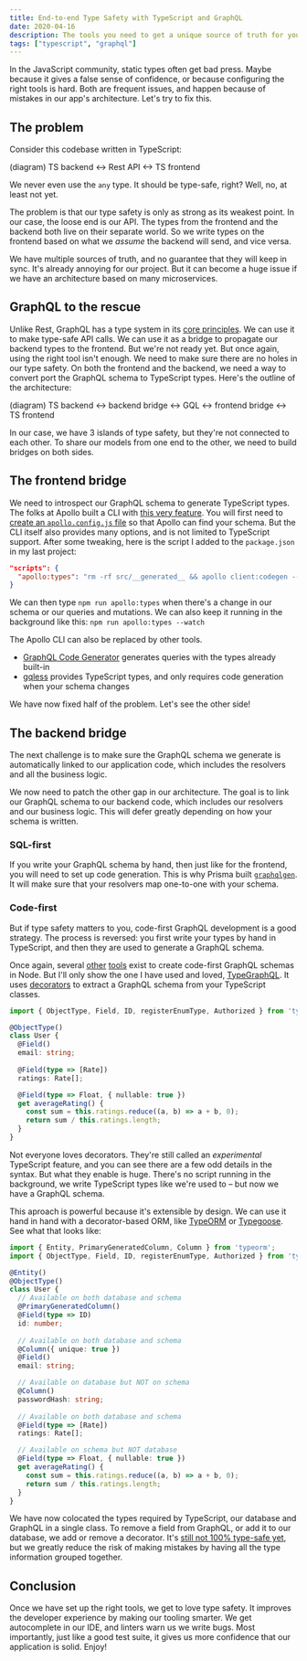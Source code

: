 ```yaml
---
title: End-to-end Type Safety with TypeScript and GraphQL
date: 2020-04-16
description: The tools you need to get a unique source of truth for your data models, and sync it across frontend and backend.
tags: ["typescript", "graphql"]
---
```


In the JavaScript community, static types often get bad press. Maybe because it gives a false sense of confidence, or because configuring the right tools is hard. Both are frequent issues, and happen because of mistakes in our app's architecture. Let's try to fix this.

## The problem

Consider this codebase written in TypeScript:

(diagram) TS backend <-> Rest API <-> TS frontend

We never even use the `any` type. It should be type-safe, right? Well, no, at least not yet.

The problem is that our type safety is only as strong as its weakest point. In our case, the loose end is our API. The types from the frontend and the backend both live on their separate world. So we write types on the frontend based on what we _assume_ the backend will send, and vice versa.

We have multiple sources of truth, and no guarantee that they will keep in sync. It's already annoying for our project. But it can become a huge issue if we have an architecture based on many microservices.

## GraphQL to the rescue

Unlike Rest, GraphQL has a type system in its [core principles](https://graphql.org/learn/schema/). We can use it to make type-safe API calls. We can use it as a bridge to propagate our backend types to the frontend. But we're not ready yet. But once again, using the right tool isn't enough. We need to make sure there are no holes in our type safety. On both the frontend and the backend, we need a way to convert port the GraphQL schema to TypeScript types. Here's the outline of the architecture:

(diagram) TS backend <-> backend bridge <-> GQL <-> frontend bridge <-> TS frontend

In our case, we have 3 islands of type safety, but they're not connected to each other. To share our models from one end to the other, we need to build bridges on both sides.

## The frontend bridge

We need to introspect our GraphQL schema to generate TypeScript types. The folks at Apollo built a CLI with [this very feature](https://github.com/apollographql/apollo-tooling#apollo-clientcodegen-output). You will first need to [create an `apollo.config.js` file](https://www.apollographql.com/docs/devtools/apollo-config/) so that Apollo can find your schema. But the CLI itself also provides many options, and is not limited to TypeScript support. After some tweaking, here is the script I added to the `package.json` in my last project:

```json
"scripts": {
  "apollo:types": "rm -rf src/__generated__ && apollo client:codegen --config apollo.config.js --target typescript --outputFlat src/__generated__"
}
```

We can then type `npm run apollo:types` when there's a change in our schema or our queries and mutations. We can also keep it running in the background like this: `npm run apollo:types --watch`

The Apollo CLI can also be replaced by other tools.

* [GraphQL Code Generator](https://graphql-code-generator.com/) generates queries with the types already built-in
* [gqless](https://gqless.dev/) provides TypeScript types, and only requires code generation when your schema changes

We have now fixed half of the problem. Let's see the other side!

## The backend bridge

The next challenge is to make sure the GraphQL schema we generate is automatically linked to our application code, which includes the resolvers and all the business logic.

We now need to patch the other gap in our architecture. The goal is to link our GraphQL schema to our backend code, which includes our resolvers and our business logic. This will defer greatly depending on how your schema is written.

### SQL-first

If you write your GraphQL schema by hand, then just like for the frontend, you will need to set up code generation. This is why Prisma built [`graphqlgen`](https://github.com/prisma-labs/graphqlgen). It will make sure that your resolvers map one-to-one with your schema.

### Code-first

But if type safety matters to you, code-first GraphQL development is a good strategy. The process is reversed: you first write your types by hand in TypeScript, and then they are used to generate a GraphQL schema.

Once again, several [other](https://github.com/graphql/graphql-js) [tools](https://nexus.js.org/) exist to create code-first GraphQL schemas in Node. But I'll only show the one I have used and loved, [TypeGraphQL](https://typegraphql.com/). It uses [decorators](https://www.typescriptlang.org/docs/handbook/decorators.html) to extract a GraphQL schema from your TypeScript classes.

```ts
import { ObjectType, Field, ID, registerEnumType, Authorized } from 'type-graphql'

@ObjectType()
class User {
  @Field()
  email: string;
  
  @Field(type => [Rate])
  ratings: Rate[];

  @Field(type => Float, { nullable: true })
  get averageRating() {
    const sum = this.ratings.reduce((a, b) => a + b, 0);
    return sum / this.ratings.length;
  }
}
```

Not everyone loves decorators. They're still called an _experimental_ TypeScript feature, and you can see there are a few odd details in the syntax. But what they enable is huge. There's no script running in the background, we write TypeScript types like we're used to – but now we have a GraphQL schema.

This aproach is powerful because it's extensible by design. We can use it hand in hand with a decorator-based ORM, like [TypeORM](https://github.com/typeorm/typeorm) or [Typegoose](https://github.com/typegoose/typegoose). See what that looks like:

```ts
import { Entity, PrimaryGeneratedColumn, Column } from 'typeorm';
import { ObjectType, Field, ID, registerEnumType, Authorized } from 'type-graphql'

@Entity()
@ObjectType()
class User {
  // Available on both database and schema
  @PrimaryGeneratedColumn()
  @Field(type => ID)
  id: number;
  
  // Available on both database and schema
  @Column({ unique: true })
  @Field()
  email: string;

  // Available on database but NOT on schema
  @Column()
  passwordHash: string;
  
  // Available on both database and schema
  @Field(type => [Rate])
  ratings: Rate[];

  // Available on schema but NOT database
  @Field(type => Float, { nullable: true })
  get averageRating() {
    const sum = this.ratings.reduce((a, b) => a + b, 0);
    return sum / this.ratings.length;
  }
}
```

We have now colocated the types required by TypeScript, our database and GraphQL in a single class. To remove a field from GraphQL, or add it to our database, we add or remove a decorator. It's [still not 100% type-safe yet](https://github.com/MichalLytek/type-graphql/issues/296), but we greatly reduce the risk of making mistakes by having all the type information grouped together.

## Conclusion

Once we have set up the right tools, we get to love type safety. It improves the developer experience by making our tooling smarter. We get autocomplete in our IDE, and linters warn us we write bugs. Most importantly, just like a good test suite, it gives us more confidence that our application is solid. Enjoy!
